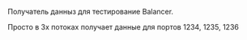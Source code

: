 Получатель данныз для тестирование Balancer.

Просто в 3х потоках получает данные для портов 1234, 1235, 1236
